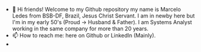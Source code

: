 - 👋 Hi friends! Welcome to my Github repository my name is Marcelo Ledes from BSB-DF, Brazil, Jesus Christ Servant. I am in newby here but I'm in my early 50's (Proud -> Husband & Father). I am Systems Analyst working in the same company for more than 20 years. 
- 📫 How to reach me: here on Github or LinkedIn (Mainly). 
- <!---NO PRAY NO GAIN----/!> Yes that's what I do believe in!
<!---As you can see I am just giving my first steps on Github but I have some practical experience in my company with SVN.
mledes/mledes is a ✨ special ✨ repository because its `README.md` (this file) appears on your GitHub profile.
You can click the Preview link to take a look at your changes.
--->
